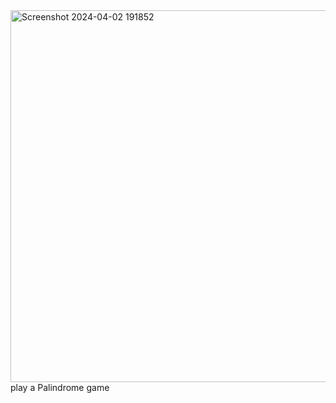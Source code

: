 <img width="595" alt="Screenshot 2024-04-02 191852" src="https://github.com/Uwerajanviere/Palindrome_checker/assets/124252344/f0126c56-4ea5-4d43-bc14-9f9497c6fa31">
play a Palindrome game
